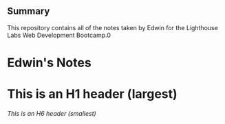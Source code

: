 ## Summary

This repository contains all of the notes taken by Edwin for the Lighthouse Labs Web Development Bootcamp.0

# Edwin's Notes

# This is an H1 header (largest)

###### This is an H6 header (smallest)
